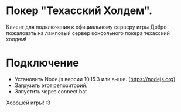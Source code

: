 # Покер "Техасский Холдем".
Клиент для подключения к официальному серверу игры
Добро пожаловать на ламповый сервер консольного покера техасский холдем!
# Подключение
- Установить Node.js версии 10.15.3 или выше. (https://nodejs.org)
- Загрузить этот репозиторий.
- Запустить через connect.bat

Хорошей игры! :3
